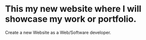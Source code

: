
# This my new website where I will showcase my work or portfolio.

Create a new Website as a Web/Software developer.
